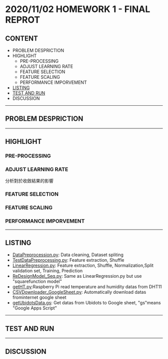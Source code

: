 # 2020/11/02 HOMEWORK 1 - FINAL REPROT
## CONTENT
* <a herf="#anchor0">PROBLEM DESPRICTION</a>
* <a herf="#anchor0">HIGHLIGHT</a>
    * <a herf="#pre-processing">PRE-PROCESSING</a>
    * <a herf="#adjust-learning--rate">ADJUST LEARNING  RATE</a>
    * <a herf="#feature-selection">FEATURE SELECTION</a>
    * <a herf="#feature-scaling">FEATURE SCALING</a>
    * <a herf="#performance-imporvement">PERFORMANCE IMPORVEMENT</a>
* [LISTING](#listing)
* [TEST AND RUN](1102ProjectReport.md#test-and-run)
* DISCUSSION
----
## PROBLEM DESPRICTION
----
## HIGHLIGHT
### PRE-PROCESSING
### ADJUST LEARNING  RATE
分析對於收斂結果的影響
### FEATURE SELECTION
### FEATURE SCALING
### PERFORMANCE IMPORVEMENT
----
## LISTING
* [DataPreprocession.py](https://github.com/kuihaoAIoT_Temperature-Humidity-and-Prediction-using-RaspberryPi/blob/masterLinearRegression/DataPreprocession.py): Data cleaning, Dataset spliting
* [TestDataPreprocessing.py](https://github.com/kuihaoAIoT_Temperature-Humidity-and-Prediction-using-RaspberryPi/blob/masterLinearRegression/TestDataPreprocessing.py): Feature extraction, Shuffle
* [LinearRegression.py](https://github.com/kuihaoAIoT_Temperature-Humidity-and-Prediction-using-RaspberryPi/blob/masterLinearRegression/LinearRegression.py): Feature extraction, Shuffle,  Normalization,Split validation set, Training, Prediction
* [ReDesignModel_Seq.py](https://github.com/kuihaoAIoT_Temperature-Humidity-and-Prediction-using-RaspberryPi/blob/masterLinearRegression/ReDesignModel_Seq.py): Same as LinearRegression.py but use "squarefunction model"
* [getHT.py](https://github.com/kuihaoAIoT_Temperature-Humidity-and-Prediction-using-RaspberryPi/blob/master/getHT.py):Raspberry Pi read temperature and humidity datas from DHT11 
* [CSVDownloader_GoogleSheet.py](https://github.com/kuihaoAIoT_Temperature-Humidity-and-Prediction-using-RaspberryPi/blob/masterGoogleSheetTransfer/CSVDownloader_GoogleSheet.py): Automatically download datas frominternet google sheet
* [getUbidotsData.gs](https://github.com/kuihaoAIoT_Temperature-Humidity-and-Prediction-using-RaspberryPi/blob/masterGoogleSheetTransfer/getUbidotsData.gs): Get datas from Ubidots to Google sheet, "gs"means "Google Apps Script"
----
## TEST AND RUN
----
## DISCUSSION
